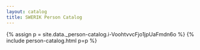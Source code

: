 ```yaml
---
layout: catalog
title: SWERIK Person Catalog
---
```

{% assign p = site.data._person-catalog.i-VoohtvvcFjo1jpUaFmdn6o %}
{% include person-catalog.html p=p %}

